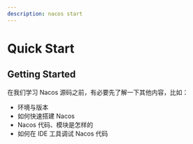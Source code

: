 ```yaml
---
description: nacos start
---
```


# Quick Start

## Getting Started

在我们学习 Nacos 源码之前，有必要先了解一下其他内容，比如：

* 环境与版本
* 如何快速搭建 Nacos
* Nacos 代码、模块是怎样的
* 如何在 IDE 工具调试 Nacos 代码



